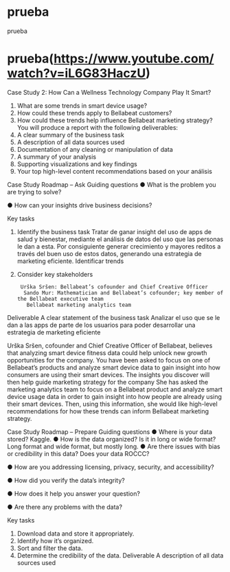 # prueba
prueba
# prueba(https://www.youtube.com/watch?v=iL6G83HaczU)

Case Study 2: How Can a Wellness Technology Company Play It Smart?
1. What are some trends in smart device usage?
 2. How could these trends apply to Bellabeat customers?
 3. How could these trends help influence Bellabeat marketing strategy?
 You will produce a report with the following deliverables:
 1. A clear summary of the business task 
2. A description of all data sources used
3. Documentation of any cleaning or manipulation of data 
4. A summary of your analysis 
5. Supporting visualizations and key findings 
6. Your top high-level content recommendations based on your análisis


Case Study Roadmap – Ask
 Guiding questions 
● What is the problem you are trying to solve? 

● How can your insights drive business decisions? 

Key tasks 
1.	Identify the business task 
Tratar de ganar insight del uso de apps de salud y bienestar, mediante el análisis de datos del uso que las personas le dan a esta. Por consiguiente generar crecimiento y mayores reditos a través del buen uso de estos datos, generando una estrategia de marketing eficiente. Identificar trends
2.	Consider key stakeholders

         Urška Sršen: Bellabeat’s cofounder and Chief Creative Officer 
          Sando Mur: Mathematician and Bellabeat’s cofounder; key member of the Bellabeat executive team 
           Bellabeat marketing analytics team
 Deliverable 
A clear statement of the business task
Analizar el uso que se le dan a las apps de parte de los usuarios para poder desarrollar una estrategia de marketing eficiente

Urška Sršen, cofounder and Chief Creative Officer of Bellabeat, believes that analyzing smart device fitness data could help unlock new growth opportunities for the company. You have been asked to focus on one of Bellabeat’s products and analyze smart device data to gain insight into how consumers are using their smart devices. The insights you discover will then help guide marketing strategy for the company
She has asked the marketing analytics team to focus on a Bellabeat product and analyze smart device usage data in order to gain insight into how people are already using their smart devices. Then, using this information, she would like high-level recommendations for how these trends can inform Bellabeat marketing strategy.















Case Study Roadmap – Prepare
 Guiding questions 
● Where is your data stored?
Kaggle. 
 ● How is the data organized? Is it in long or wide format?
Long format and wide format, but mostly long.
 ● Are there issues with bias or credibility in this data? Does your data ROCCC? 

● How are you addressing licensing, privacy, security, and accessibility?

 ● How did you verify the data’s integrity?

 ● How does it help you answer your question?

 ● Are there any problems with the data?

 Key tasks 
1. Download data and store it appropriately. 
2. Identify how it’s organized. 
3. Sort and filter the data.
4. Determine the credibility of the data.
 Deliverable 
A description of all data sources used


